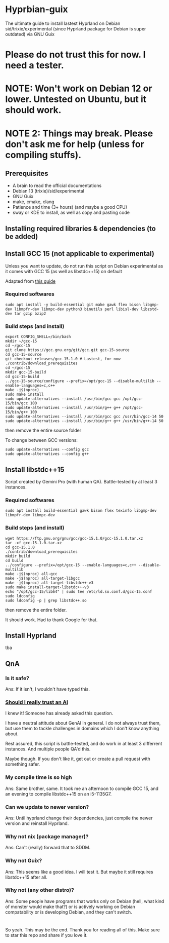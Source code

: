 # Hyprbian-guix
The ultimate guide to install lastest Hyprland on Debian sid/trixie/experimental (since Hyprland package for Debian is super outdated) via GNU Guix

# Please do not trust this for now. I need a tester.

# NOTE: Won't work on Debian 12 or lower. Untested on Ubuntu, but it should work.

# NOTE 2: Things may break. Please don't ask me for help (unless for compiling stuffs).


## Prerequisites
- A brain to read the official documentations
- Debian 13 (trixie)/sid/experimental
- GNU Guix
- make, cmake, clang
- Patience and time (3+ hours) (and maybe a good CPU)
- sway or KDE to install, as well as copy and pasting code


## Installing required libraries & dependencies (to be added)

## Install GCC 15 (not applicable to experimental)
Unless you want to update, do not run this script on Debian experimental as it comes with GCC 15 (as well as libstdc++15) on default

Adapted from [this guide](https://medium.com/@xersendo/moving-to-c-26-how-to-build-and-set-up-gcc-15-1-on-ubuntu-f52cc9173fa0)

### Required softwares
` sudo apt install -y build-essential git make gawk flex bison libgmp-dev libmpfr-dev libmpc-dev python3 binutils perl libisl-dev libzstd-dev tar gzip bzip2 `

### Build steps (and install)
```
export CONFIG_SHELL=/bin/bash
mkdir ~/gcc-15
cd ~/gcc-15
git clone https://gcc.gnu.org/git/gcc.git gcc-15-source
cd gcc-15-source
git checkout releases/gcc-15.1.0 # Lastest, for now
./contrib/download_prerequisites
cd ~/gcc-15
mkdir gcc-15-build
cd gcc-15-build
../gcc-15-source/configure --prefix=/opt/gcc-15 --disable-multilib --enable-languages=c,c++
make -j$(nproc)
sudo make install
sudo update-alternatives --install /usr/bin/gcc gcc /opt/gcc-15/bin/gcc 100
sudo update-alternatives --install /usr/bin/g++ g++ /opt/gcc-15/bin/g++ 100
sudo update-alternatives --install /usr/bin/gcc gcc /usr/bin/gcc-14 50
sudo update-alternatives --install /usr/bin/g++ g++ /usr/bin/g++-14 50
```
then remove the entire source folder

To change between GCC versions:
```
sudo update-alternatives --config gcc
sudo update-alternatives --config g++
```

## Install libstdc++15
Script created by Gemini Pro (with human QA). Battle-tested by at least 3 instances.
### Required softwares
` sudo apt install build-essential gawk bison flex texinfo libgmp-dev libmpfr-dev libmpc-dev `
### Build steps (and install)
```
wget https://ftp.gnu.org/gnu/gcc/gcc-15.1.0/gcc-15.1.0.tar.xz
tar -xf gcc-15.1.0.tar.xz
cd gcc-15.1.0
./contrib/download_prerequisites
mkdir build
cd build
../configure --prefix=/opt/gcc-15 --enable-languages=c,c++ --disable-multilib
make -j$(nproc) all-gcc
make -j$(nproc) all-target-libgcc
make -j$(nproc) all-target-libstdc++-v3
sudo make install-target-libstdc++-v3
echo "/opt/gcc-15/lib64" | sudo tee /etc/ld.so.conf.d/gcc-15.conf
sudo ldconfig
sudo ldconfig -p | grep libstdc++.so
```
then remove the entire folder.

It should work. Had to thank Google for that.

## Install Hyprland
tba


## QnA
### Is it safe?
Ans: If it isn't, I wouldn't have typed this.
### [Should I really trust an AI](https://www.reddit.com/r/debian/comments/1lg5yyo/comment/mzajhgg/?utm_source=share&utm_medium=web3x&utm_name=web3xcss&utm_term=1&utm_content=share_button)
I knew it! Someone has already asked this question.

I have a neutral attitude about GenAI in general. I do not always trust them, but use them to tackle challenges in domains which I don't know anything about.

Rest assured, this script is battle-tested, and do work in at least 3 differrent instances. And multiple people QA'd this.

Maybe though. If you don't like it, get out or create a pull request with something safer.
### My compile time is so high
Ans: Same brother, same. It took me an afternoon to compile GCC 15, and an evening to compile libstdc++15 on an i5-1135G7.
### Can we update to newer version?
Ans: Until hyprland change their dependencies, just compile the newer version and reinstall Hyprland.
### Why not nix (package manager)?
Ans: Can't (really) forward that to SDDM.
### Why not Guix?
Ans: This seems like a good idea. I will test it. But maybe it still requires libstdc++15 after all.
### Why not (any other distro)?
Ans: Some people have programs that works only on Debian (hell, what kind of monster would make that?) or is actively working on Debian compatability or is developing Debian, and they can't switch.

# 
So yeah. This may be the end. Thank you for reading all of this. Make sure to star this repo and share if you love it.
